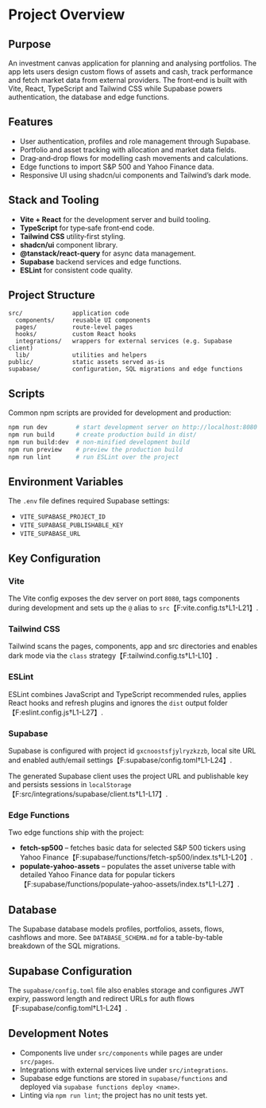 # Project Overview

## Purpose
An investment canvas application for planning and analysing portfolios. The app lets users design custom flows of assets and cash, track performance and fetch market data from external providers. The front‑end is built with Vite, React, TypeScript and Tailwind CSS while Supabase powers authentication, the database and edge functions.

## Features
- User authentication, profiles and role management through Supabase.
- Portfolio and asset tracking with allocation and market data fields.
- Drag‑and‑drop flows for modelling cash movements and calculations.
- Edge functions to import S&P 500 and Yahoo Finance data.
- Responsive UI using shadcn/ui components and Tailwind’s dark mode.

## Stack and Tooling
- **Vite + React** for the development server and build tooling.
- **TypeScript** for type‑safe front‑end code.
- **Tailwind CSS** utility‑first styling.
- **shadcn/ui** component library.
- **@tanstack/react-query** for async data management.
- **Supabase** backend services and edge functions.
- **ESLint** for consistent code quality.

## Project Structure
```
src/              application code
  components/     reusable UI components
  pages/          route-level pages
  hooks/          custom React hooks
  integrations/   wrappers for external services (e.g. Supabase client)
  lib/            utilities and helpers
public/           static assets served as-is
supabase/         configuration, SQL migrations and edge functions
```

## Scripts
Common npm scripts are provided for development and production:

```bash
npm run dev        # start development server on http://localhost:8080
npm run build      # create production build in dist/
npm run build:dev  # non-minified development build
npm run preview    # preview the production build
npm run lint       # run ESLint over the project
```

## Environment Variables
The `.env` file defines required Supabase settings:

- `VITE_SUPABASE_PROJECT_ID`
- `VITE_SUPABASE_PUBLISHABLE_KEY`
- `VITE_SUPABASE_URL`

## Key Configuration

### Vite
The Vite config exposes the dev server on port `8080`, tags components during development and sets up the `@` alias to `src`【F:vite.config.ts†L1-L21】.

### Tailwind CSS
Tailwind scans the pages, components, app and src directories and enables dark mode via the `class` strategy【F:tailwind.config.ts†L1-L10】.

### ESLint
ESLint combines JavaScript and TypeScript recommended rules, applies React hooks and refresh plugins and ignores the `dist` output folder【F:eslint.config.js†L1-L27】.

### Supabase
Supabase is configured with project id `gxcnoostsfjylryzkzzb`, local site URL and enabled auth/email settings【F:supabase/config.toml†L1-L24】.

The generated Supabase client uses the project URL and publishable key and persists sessions in `localStorage`【F:src/integrations/supabase/client.ts†L1-L17】.

### Edge Functions
Two edge functions ship with the project:
- **fetch-sp500** – fetches basic data for selected S&P 500 tickers using Yahoo Finance【F:supabase/functions/fetch-sp500/index.ts†L1-L20】.
- **populate-yahoo-assets** – populates the asset universe table with detailed Yahoo Finance data for popular tickers【F:supabase/functions/populate-yahoo-assets/index.ts†L1-L27】.

## Database
The Supabase database models profiles, portfolios, assets, flows, cashflows and more. See `DATABASE_SCHEMA.md` for a table-by-table breakdown of the SQL migrations.

## Supabase Configuration
The `supabase/config.toml` file also enables storage and configures JWT expiry, password length and redirect URLs for auth flows【F:supabase/config.toml†L1-L24】.

## Development Notes
- Components live under `src/components` while pages are under `src/pages`.
- Integrations with external services live under `src/integrations`.
- Supabase edge functions are stored in `supabase/functions` and deployed via `supabase functions deploy <name>`.
- Linting via `npm run lint`; the project has no unit tests yet.


